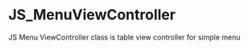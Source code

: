 JS_MenuViewController
=====================

JS Menu ViewController class is table view controller for simple menu
